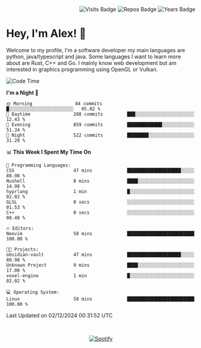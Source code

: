 <p align="right">
  <img src="https://badges.pufler.dev/visits/Alextibtab/Alextibtab" alt="Visits Badge">
  <img src="https://badges.pufler.dev/repos/Alextibtab/" alt="Repos Badge">
  <img src="https://badges.pufler.dev/years/Alextibtab/" alt="Years Badge">
</p>

<h1 align="left">Hey, I'm Alex! 💽 </h1>

Welcome to my profile, I'm a software developer my main languages are python, java/typescript and java. Some languages I want to learn more about are Rust, C++ and Go. I mainly know web development but am interested in graphics programming using OpenGL or Vulkan.

<!--START_SECTION:waka-->
![Code Time](http://img.shields.io/badge/Code%20Time-107%20hrs%2014%20mins-blue)

**I'm a Night 🦉** 

```text
🌞 Morning                84 commits          █░░░░░░░░░░░░░░░░░░░░░░░░   05.02 % 
🌆 Daytime                208 commits         ███░░░░░░░░░░░░░░░░░░░░░░   12.43 % 
🌃 Evening                859 commits         █████████████░░░░░░░░░░░░   51.34 % 
🌙 Night                  522 commits         ████████░░░░░░░░░░░░░░░░░   31.20 % 
```


📊 **This Week I Spent My Time On** 

```text
💬 Programming Languages: 
CSS                      47 mins             ████████████████████░░░░░   80.98 % 
Nushell                  8 mins              ████░░░░░░░░░░░░░░░░░░░░░   14.98 % 
hyprlang                 1 min               █░░░░░░░░░░░░░░░░░░░░░░░░   02.02 % 
GLSL                     0 secs              ░░░░░░░░░░░░░░░░░░░░░░░░░   01.53 % 
C++                      0 secs              ░░░░░░░░░░░░░░░░░░░░░░░░░   00.48 % 

🔥 Editors: 
Neovim                   58 mins             █████████████████████████   100.00 % 

🐱‍💻 Projects: 
obsidian-vault           47 mins             ████████████████████░░░░░   80.98 % 
Unknown Project          9 mins              ████░░░░░░░░░░░░░░░░░░░░░   17.00 % 
voxel-engine             1 min               █░░░░░░░░░░░░░░░░░░░░░░░░   02.02 % 

💻 Operating System: 
Linux                    58 mins             █████████████████████████   100.00 % 
```


 Last Updated on 02/12/2024 00:31:52 UTC
<!--END_SECTION:waka-->
&nbsp;<div align="center">
  [![Spotify](https://spotify-now-playing-wine-six.vercel.app/api/spotify?border_color=ffffff)](https://open.spotify.com/user/pmo1v2ejnt42kgp5jar5drtag)
</div>


